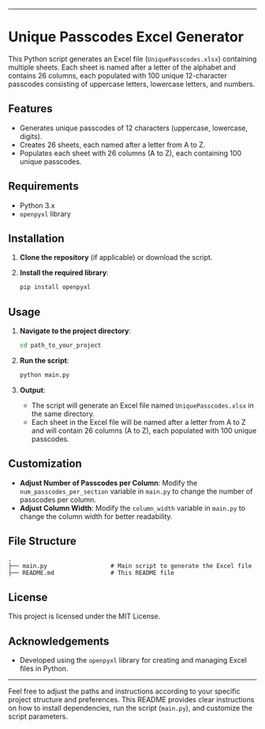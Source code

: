 

---

# Unique Passcodes Excel Generator

This Python script generates an Excel file (`UniquePasscodes.xlsx`) containing multiple sheets. Each sheet is named after a letter of the alphabet and contains 26 columns, each populated with 100 unique 12-character passcodes consisting of uppercase letters, lowercase letters, and numbers.

## Features

- Generates unique passcodes of 12 characters (uppercase, lowercase, digits).
- Creates 26 sheets, each named after a letter from A to Z.
- Populates each sheet with 26 columns (A to Z), each containing 100 unique passcodes.

## Requirements

- Python 3.x
- `openpyxl` library

## Installation

1. **Clone the repository** (if applicable) or download the script.
2. **Install the required library**:

   ```bash
   pip install openpyxl
   ```

## Usage

1. **Navigate to the project directory**:

   ```bash
   cd path_to_your_project
   ```
2. **Run the script**:

   ```bash
   python main.py
   ```
3. **Output**:

   - The script will generate an Excel file named `UniquePasscodes.xlsx` in the same directory.
   - Each sheet in the Excel file will be named after a letter from A to Z and will contain 26 columns (A to Z), each populated with 100 unique passcodes.

## Customization

- **Adjust Number of Passcodes per Column**:
  Modify the `num_passcodes_per_section` variable in `main.py` to change the number of passcodes per column.
- **Adjust Column Width**:
  Modify the `column_width` variable in `main.py` to change the column width for better readability.

## File Structure

```
.
├── main.py                  # Main script to generate the Excel file
├── README.md                # This README file
```

## License

This project is licensed under the MIT License.

## Acknowledgements

- Developed using the `openpyxl` library for creating and managing Excel files in Python.

---

Feel free to adjust the paths and instructions according to your specific project structure and preferences. This README provides clear instructions on how to install dependencies, run the script (`main.py`), and customize the script parameters.
